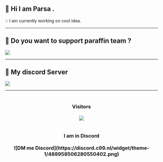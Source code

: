 ## 👋 Hi I am Parsa .

💡 I am currently working on cool idea.

---

<h2>🔗 Do you want to support paraffin team ?</h2>

<a href="https://idpay.ir/donate-paraffin-team"><img src="https://img.buymeacoffee.com/button-api/?text=Donate &slug=BoyCode&button_colour=b33232&font_colour=ffffff&font_family=Cookie&outline_colour=000000&coffee_colour=FFDD00"></a>

---

<h2>🔗 My discord Server</h2>

[![](https://img.shields.io/discord/796767783354368030.svg?logo=discord&colorB=7289DA)](https://discord.gg/RUrks4JqW6)

---

<h3 align="center"> 
<br>
Visitors<br></br>
<img src="https://profile-counter.glitch.me/parsa.firoozi55/count.svg" />
</br>
</br>
<br>
I am in Discord
<br><br>
![DM me Discord](https://discord.c99.nl/widget/theme-1/488958506280550402.png)
